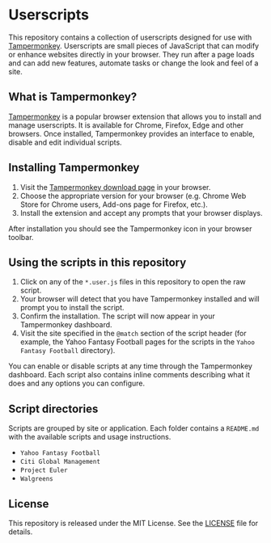 # Userscripts

This repository contains a collection of userscripts designed for use with [Tampermonkey](https://www.tampermonkey.net/). Userscripts are small pieces of JavaScript that can modify or enhance websites directly in your browser. They run after a page loads and can add new features, automate tasks or change the look and feel of a site.

## What is Tampermonkey?

[Tampermonkey](https://www.tampermonkey.net/) is a popular browser extension that allows you to install and manage userscripts. It is available for Chrome, Firefox, Edge and other browsers. Once installed, Tampermonkey provides an interface to enable, disable and edit individual scripts.

## Installing Tampermonkey

1. Visit the [Tampermonkey download page](https://www.tampermonkey.net/) in your browser.
2. Choose the appropriate version for your browser (e.g. Chrome Web Store for Chrome users, Add-ons page for Firefox, etc.).
3. Install the extension and accept any prompts that your browser displays.

After installation you should see the Tampermonkey icon in your browser toolbar.

## Using the scripts in this repository

1. Click on any of the `*.user.js` files in this repository to open the raw script.
2. Your browser will detect that you have Tampermonkey installed and will prompt you to install the script.
3. Confirm the installation. The script will now appear in your Tampermonkey dashboard.
4. Visit the site specified in the `@match` section of the script header (for example, the Yahoo Fantasy Football pages for the scripts in the `Yahoo Fantasy Football` directory).

You can enable or disable scripts at any time through the Tampermonkey dashboard. Each script also contains inline comments describing what it does and any options you can configure.

## Script directories

Scripts are grouped by site or application. Each folder contains a `README.md` with the available scripts and usage instructions.

- `Yahoo Fantasy Football`
- `Citi Global Management`
- `Project Euler`
- `Walgreens`

## License

This repository is released under the MIT License. See the [LICENSE](LICENSE) file for details.
